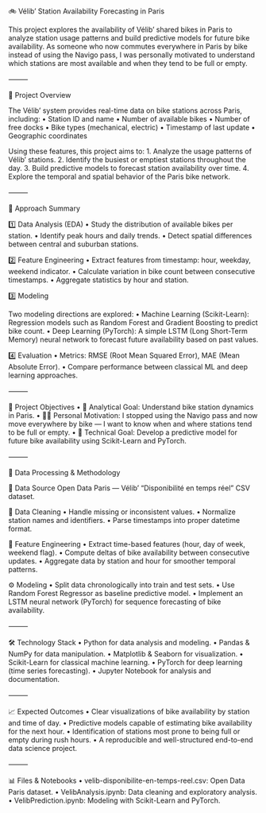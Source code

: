 🚲 Vélib’ Station Availability Forecasting in Paris

This project explores the availability of Vélib’ shared bikes in Paris to analyze station usage patterns and build predictive models for future bike availability.
As someone who now commutes everywhere in Paris by bike instead of using the Navigo pass, I was personally motivated to understand which stations are most available and when they tend to be full or empty.

⸻

📜 Project Overview

The Vélib’ system provides real-time data on bike stations across Paris, including:
	•	Station ID and name
	•	Number of available bikes
	•	Number of free docks
	•	Bike types (mechanical, electric)
	•	Timestamp of last update
	•	Geographic coordinates

Using these features, this project aims to:
	1.	Analyze the usage patterns of Vélib’ stations.
	2.	Identify the busiest or emptiest stations throughout the day.
	3.	Build predictive models to forecast station availability over time.
	4.	Explore the temporal and spatial behavior of the Paris bike network.

⸻

🚀 Approach Summary

1️⃣ Data Analysis (EDA)
	•	Study the distribution of available bikes per station.
	•	Identify peak hours and daily trends.
	•	Detect spatial differences between central and suburban stations.

2️⃣ Feature Engineering
	•	Extract features from timestamp: hour, weekday, weekend indicator.
	•	Calculate variation in bike count between consecutive timestamps.
	•	Aggregate statistics by hour and station.

3️⃣ Modeling

Two modeling directions are explored:
	•	Machine Learning (Scikit-Learn):
Regression models such as Random Forest and Gradient Boosting to predict bike count.
	•	Deep Learning (PyTorch):
A simple LSTM (Long Short-Term Memory) neural network to forecast future availability based on past values.

4️⃣ Evaluation
	•	Metrics: RMSE (Root Mean Squared Error), MAE (Mean Absolute Error).
	•	Compare performance between classical ML and deep learning approaches.

⸻

🎯 Project Objectives
	•	🧠 Analytical Goal: Understand bike station dynamics in Paris.
	•	🚴‍♂️ Personal Motivation: I stopped using the Navigo pass and now move everywhere by bike — I want to know when and where stations tend to be full or empty.
	•	🔮 Technical Goal: Develop a predictive model for future bike availability using Scikit-Learn and PyTorch.

⸻

🔧 Data Processing & Methodology

📂 Data Source
Open Data Paris — Vélib’ “Disponibilité en temps réel” CSV dataset.

🧹 Data Cleaning
	•	Handle missing or inconsistent values.
	•	Normalize station names and identifiers.
	•	Parse timestamps into proper datetime format.

🧠 Feature Engineering
	•	Extract time-based features (hour, day of week, weekend flag).
	•	Compute deltas of bike availability between consecutive updates.
	•	Aggregate data by station and hour for smoother temporal patterns.

⚙️ Modeling
	•	Split data chronologically into train and test sets.
	•	Use Random Forest Regressor as baseline predictive model.
	•	Implement an LSTM neural network (PyTorch) for sequence forecasting of bike availability.

⸻

🛠️ Technology Stack
	•	Python for data analysis and modeling.
	•	Pandas & NumPy for data manipulation.
	•	Matplotlib & Seaborn for visualization.
	•	Scikit-Learn for classical machine learning.
	•	PyTorch for deep learning (time series forecasting).
	•	Jupyter Notebook for analysis and documentation.

⸻

📈 Expected Outcomes
	•	Clear visualizations of bike availability by station and time of day.
	•	Predictive models capable of estimating bike availability for the next hour.
	•	Identification of stations most prone to being full or empty during rush hours.
	•	A reproducible and well-structured end-to-end data science project.

⸻

📊 Files & Notebooks
	•	velib-disponibilite-en-temps-reel.csv: Open Data Paris dataset.
	•	VelibAnalysis.ipynb: Data cleaning and exploratory analysis.
	•	VelibPrediction.ipynb: Modeling with Scikit-Learn and PyTorch.
